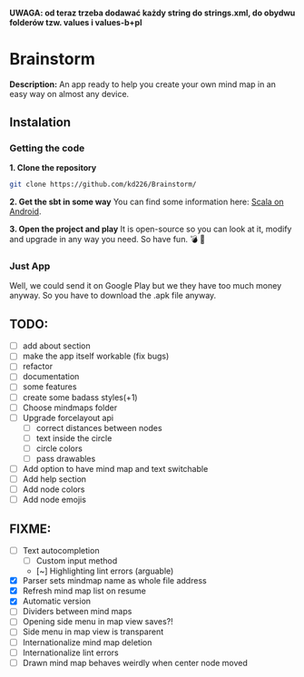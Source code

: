 #### UWAGA: od teraz trzeba dodawać każdy string do strings.xml, do obydwu folderów tzw. values i values-b+pl


# Brainstorm

**Description:** An app ready to help you create your own mind map in an easy way on almost any device.

## Instalation
### Getting the code
**1. Clone the repository**
``` bash
git clone https://github.com/kd226/Brainstorm/
```

**2. Get the sbt in some way**
You can find some information here: [Scala on Android](scala-android.org/).

**3. Open the project and play**
It is open-source so you can look at it, modify and upgrade in any way you need. So have fun.  :bomb:  :balloon:

### Just App
Well, we could send it on Google Play but we they have too much money anyway. So you have to download the .apk file anyway.



## TODO:

- [ ] add about section
- [ ] make the app itself workable (fix bugs)
- [ ] refactor
- [ ] documentation
- [ ] some features
- [ ] create some badass styles(+1)
- [ ] Choose mindmaps folder
- [ ] Upgrade forcelayout api 
	- [ ] correct distances between nodes
	- [ ] text inside the circle
	- [ ] circle colors
	- [ ] pass drawables
- [ ] Add option to have mind map and text switchable
- [ ] Add help section
- [ ] Add node colors
- [ ] Add node emojis

## FIXME:

- [ ] Text autocompletion
	- [ ] Custom input method
	- [~] Highlighting lint errors (arguable)
- [x] Parser sets mindmap name as whole file address
- [x] Refresh mind map list on resume
- [x] Automatic version
- [ ] Dividers between mind maps
- [ ] Opening side menu in map view saves?!
- [ ] Side menu in map view is transparent 
- [ ] Internationalize mind map deletion
- [ ] Internationalize lint errors
- [ ] Drawn mind map behaves weirdly when center node moved
